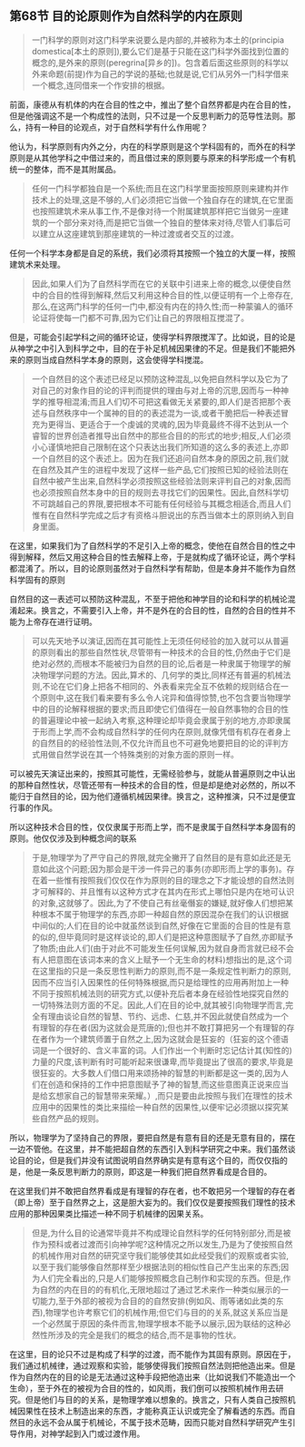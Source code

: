 <h2><b>第68节 目的论原则作为自然科学的内在原则</b></h2><blockquote data-pid="mhaV6CW4">一门科学的原则对这门科学来说要么是内部的,并被称为本土的(principia domestica[本土的原则]),要么它们是基于只能在这门科学外面找到位置的概念的,是外来的原则(peregrina[异乡的])。包含着后面这些原则的科学以外来命题(前提)作为自己的学说的基础;也就是说,它们从另外一门科学借来一个概念,连同借来一个作安排的根据。</blockquote><p data-pid="4dE5t8qu">前面，康德从有机体的内在合目的性之中，推出了整个自然界都是内在合目的性，但是他强调这不是一个构成性的法则，只不过是一个反思判断力的范导性法则。那么，持有一种目的论观点，对于自然科学有什么作用呢？</p><p data-pid="uutDbWa8">他认为，科学原则有内外之分，内在的科学原则是这个学科固有的，而外在的科学原则是从其他学科之中借过来的，而且借过来的原则要与原来的科学形成一个有机统一的整体，而不是其附属品。</p><blockquote data-pid="_-R0uiMr">任何一门科学都独自是一个系统;而且在这门科学里面按照原则来建构并作技术上的处理,这是不够的,人们必须把它当做一个独自存在的建筑,在它里面也按照建筑术来从事工作,不是像对待一个附属建筑那样把它当做另一座建筑的一个部分来对待,而是把它当做一个独自的整体来对待,尽管人们事后可以建立从这座建筑到那座建筑的一种过渡或者交互的过渡。</blockquote><p data-pid="S9BTVRII">任何一个科学本身都是自足的系统，我们必须将其按照一个独立的大厦一样，按照建筑术来处理。</p><blockquote data-pid="UHmZzKAU">因此,如果人们为了自然科学而在它的关联中引进来上帝的概念,以便使自然中的合目的性得到解释,然后又利用这种合目的性,以便证明有一个上帝存在,那么,在这两门科学的任何一门中,都没有内在的持久性;而一种蒙骗人的循环论证将使每一门都不可靠,因为它们让自己的界限相互搅混了。</blockquote><p data-pid="a-EyXQFz">但是，可能会引起学科之间的循环论证，使得学科界限搅浑了。比如说，目的论是从神学之中引入到科学之中，目的在于补足机械因果律的不足。但是我们不能把外来的原则当成自然科学本身的原则，这会使得学科搅混。</p><blockquote data-pid="P9KEQI87">一个自然目的这个表述已经足以预防这种混乱,以免把自然科学以及它为了对自己的对象作目的论的评判而提供的理由与对上帝的沉思,因而与一种神学的推导相混淆;而且人们切不可把这看做无关紧要的,即人们是否把那个表述与自然秩序中一个属神的目的的表述混为一谈,或者干脆把后一种表述冒充为更得当、更适合于一个虔诚的灵魂的,因为毕竟最终不得不达到从一个睿智的世界创造者推导出自然中的那些合目的的形式的地步;相反,人们必须小心谨慎地把自己限制在这个只表达出我们所知道的这么多的表述上,亦即一个自然目的这个表述上。因为在我们还追问自然本身的原因之前,我们就在自然及其产生的进程中发现了这样一些产品,它们按照已知的经验法则在自然中被产生出来,自然科学必须按照这些经验法则来评判自己的对象,因而也必须按照自然本身中的目的规则去寻找它们的因果性。因此,自然科学切不可跳越自己的界限,要把根本不可能有任何经验与其概念相适合,而且人们惟有在自然科学完成之后才有资格斗胆说出的东西当做本土的原则纳入到自身里面。</blockquote><p data-pid="VdsTAjMQ">在这里，如果我们为了自然科学的不足引入上帝的概念，使他在自然合目的性之中得到解释，然后又用这种合目的性去解释上帝，于是就构成了循环论证，两个学科都混淆了。所以，目的论原则虽然对于自然科学有帮助，但是本身并不能作为自然科学固有的原则</p><p data-pid="OjMEg1F4">自然目的这一表述可以预防这种混乱，不至于把他和神学目的论和科学的机械论混淆起来。换言之，不需要引入上帝，并不是外在的合目的性，自然的合目的性并不能为上帝存在进行证明。</p><blockquote data-pid="hGvbV1xL">可以先天地予以演证,因而在其可能性上无须任何经验的加入就可以从普遍的原则看出的那些自然性状,尽管带有一种技术的合目的性,仍然由于它们是绝对必然的,而根本不能被归为自然的目的论,后者是一种隶属于物理学的解决物理学问题的方法。因此,算术的、几何学的类比,同样还有普遍的机械法则,不论在它们身上把各不相同的、外表看来完全互不依赖的规则结合在一个原则中,这在我们看来要有多么令人诧异和值得惊赞,也不包含要当物理学中的目的论解释根据的要求;而且即使它们值得在一般自然事物的合目的性的普遍理论中被一起纳入考察,这种理论却毕竟会隶属于别的地方,亦即隶属于形而上学,而不会构成自然科学的任何内在原则,就像凭借有机存在者身上的自然目的的经验性法则,不仅允许而且也不可避免地要把目的论的评判方式用做自然学说在其一个特殊类别的对象方面的原则一样。</blockquote><p data-pid="AUpVlOh5">可以被先天演证出来的，按照其可能性，无需经验参与，就能从普遍原则之中认出的那种自然性状，尽管还带有一种技术的合目的性，但是却是绝对必然的，所以不能归于自然目的论，因为他们遵循机械因果律。换言之，这种推演，只不过是便宜行事的作风。</p><p data-pid="2mgnUqY0">所以这种技术合目的性，仅仅隶属于形而上学，而不是隶属于自然科学本身固有的原则。他仅仅涉及到种概念间的联系</p><blockquote data-pid="Mn0DqnyB">于是,物理学为了严守自己的界限,就完全撇开了自然目的是有意如此还是无意如此这个问题;因为那会是干涉一件异己的事务(亦即形而上学的事务)。存在着一些惟有按照我们仅仅在作为原则的目的理念之下才能设想的自然法则才可解释的、并且惟有以这种方式才在其内在形式上哪怕只是内在地可认识的对象,这就够了。因此,为了不使自己有丝毫僭妄的嫌疑,就好像人们想把某种根本不属于物理学的东西,亦即一种超自然的原因混杂在我们的认识根据中间似的;人们在目的论中就虽然谈到自然,好像在它里面的合目的性是有意的似的,但毕竟同时是这样谈论的,即人们是把这种意图赋予了自然,亦即赋予了物质;由此人们(由于对此不可能发生任何误解,因为就自身而言就已经不会有人把意图在该词本来的含义上赋予一个无生命的材料)想指出的是,这个词在这里指的只是一条反思性判断力的原则,而不是一条规定性判断力的原则,因而不应当引入因果性的任何特殊根据,而只是给理性的应用再附加上一种不同于按照机械法则的研究方式,以便补充后者本身在经验性地探究自然的一切特殊法则方面的不足。因此,人们在目的论中,就其被引向物理学而言,完全有理由谈论自然的智慧、节约、远虑、仁慈,并不因此就使自然成为一个有理智的存在者(因为这就会是荒唐的);但也并不敢打算把另一个有理智的存在者作为一个建筑师置于自然之上,因为这就会是狂妄的（狂妄的这个德语词是一个很好的、含义丰富的词。人们作出一个判断时忘记估计其(知性的)力量的尺度,该判断有时可能听起来很谦卑,而毕竟提出了很高的要求,毕竟是很狂妄的。大多数人们借口用来颂扬神的智慧的判断都是这一类的,因为人们在创造和保持的工作中把意图赋予了神的智慧,而这些意图真正说来应当是给玄想家自己的智慧带来荣耀。）,而只是要由此按照与我们在理性的技术应用中的因果性的类比来描绘一种自然的因果性,以便牢记必须据以探究某些自然产品的规则。</blockquote><p data-pid="VMNklHnq">所以，物理学为了坚持自己的界限，要把自然是有意有目的还是无意有目的，摆在一边不管他。在这里，并不能把超自然的东西引入到科学研究之中来。我们虽然谈论目的论，但是我们并没有试图说明自然界确实是有意有这个目的，而仅仅指的是，他是一条反思判断力的原则，即这是一种我们把自然界看成是合目的。</p><p data-pid="rbmKn0Xs">在这里我们并不敢把自然界看成是有理智的存在者，也不敢把另一个理智的存在者（即上帝）至于自然界之上，这是胆大妄为的。我们仅仅是要按照我们理性的技术应用的那种因果类比描述一种不同于机械律的因果关系。</p><blockquote data-pid="-T_i6Lt_">但是,为什么目的论通常毕竟并不构成理论自然科学的任何特别部分,而是被作为预科或者过渡而引向神学呢?这种情况之所以发生,乃是为了使按照自然的机械作用对自然的研究坚守我们能够使其如此经受我们的观察或者实验,以至于我们能够像自然那样至少根据法则的相似性自己产生出来的东西;因为人们完全看出的,只是人们能够按照概念自己制作和实现的东西。但是,作为自然的内在目的的有机化,无限地超过了通过艺术来作一种类似展示的一切能力,至于外部的被视为合目的的自然安排(例如风、雨等诸如此类的东西),物理学也许考察它们的机械作用;但它们与目的的关系,就这关系应当是一个必然属于原因的条件而言,物理学根本不能予以展示,因为联结的这种必然性所涉及的完全是我们的概念的结合,而不是事物的性状。</blockquote><p data-pid="jvcuOd7E">在这里，目的论只不过是构成了科学的过渡，而不能作为其固有原则。原因在于，我们通过机械律，通过观察和实验，能够使得我们按照自然法则把他造出来。但是作为自然内在的目的论是无法通过这种手段把他造出来（比如说我们不能造出一个生命），至于外在的被视为合目的性的，如风雨，我们倒可以按照机械作用去研究。但是他们与目的的关系，是物理学难以想象的。换言之，只有人类自己按照机械因果性在技术上制造出来的东西，才能称真正认识或完全了解看透的东西。而自然目的永远不会从属于机械论，不属于技术范畴，因而只能对自然科学研究产生引导作用，对神学起到入门或过渡作用。</p><p></p><p></p>